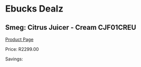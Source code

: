
# Ebucks Dealz
## Smeg: Citrus Juicer - Cream CJF01CREU
[Product Page](https://www.ebucks.com/web/shop/productSelected.do?prodId=1197889683&catId=704987863)

Price: R2299.00

Savings: 


	
